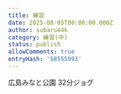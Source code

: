 ```yaml
---
title: 練習
date: 2025-08-05T00:00:00.000Z
author: subaru44k
category: 練習(中)
status: publish
allowComments: true
entryHash: '58555993'
---
```

広島みなと公園
32分ジョグ
